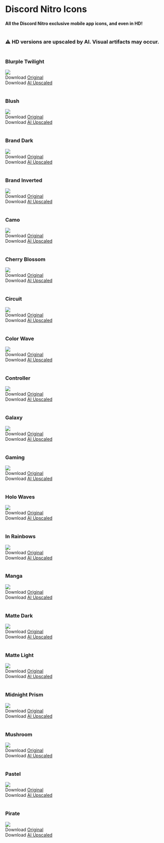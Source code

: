 # Discord Nitro Icons
#### All the Discord Nitro exclusive mobile app icons, and even in HD!<br><br>

### ⚠️ HD versions are upscaled by AI. Visual artifacts may occur.<br><br>

### Blurple Twilight
![](https://github.com/MrRedstonia/discord-nitro-icons/blob/main/SD/BlurpleTwilightIcon.png)<br>
Download [Original](https://raw.githubusercontent.com/MrRedstonia/discord-nitro-icons/main/SD/BlurpleTwilightIcon.png)<br>
Download [AI Upscaled](https://raw.githubusercontent.com/MrRedstonia/discord-nitro-icons/main/HD/BlurpleTwilightIconHD.png)<br><br>

### Blush
![](https://github.com/MrRedstonia/discord-nitro-icons/blob/main/SD/BlushIcon.png)<br>
Download [Original](https://raw.githubusercontent.com/MrRedstonia/discord-nitro-icons/main/SD/BlushIcon.png)<br>
Download [AI Upscaled](https://raw.githubusercontent.com/MrRedstonia/discord-nitro-icons/main/HD/BlushIconHD.png)<br><br>

### Brand Dark
![](https://github.com/MrRedstonia/discord-nitro-icons/blob/main/SD/BrandDarkIcon.png)<br>
Download [Original](https://raw.githubusercontent.com/MrRedstonia/discord-nitro-icons/main/SD/BrandDarkIcon.png)<br>
Download [AI Upscaled](https://raw.githubusercontent.com/MrRedstonia/discord-nitro-icons/main/HD/BrandDarkIconHD.png)<br><br>

### Brand Inverted
![](https://github.com/MrRedstonia/discord-nitro-icons/blob/main/SD/BrandInvertedIcon.png)<br>
Download [Original](https://raw.githubusercontent.com/MrRedstonia/discord-nitro-icons/main/SD/BrandInvertedIcon.png)<br>
Download [AI Upscaled](https://raw.githubusercontent.com/MrRedstonia/discord-nitro-icons/main/HD/BrandInvertedIconHD.png)<br><br>

### Camo
![](https://github.com/MrRedstonia/discord-nitro-icons/blob/main/SD/CamoIcon.png)<br>
Download [Original](https://raw.githubusercontent.com/MrRedstonia/discord-nitro-icons/main/SD/CamoIcon.png)<br>
Download [AI Upscaled](https://raw.githubusercontent.com/MrRedstonia/discord-nitro-icons/main/HD/CamoIconHD.png)<br><br>

### Cherry Blossom
![](https://github.com/MrRedstonia/discord-nitro-icons/blob/main/SD/CherryBlossomIcon.png)<br>
Download [Original](https://raw.githubusercontent.com/MrRedstonia/discord-nitro-icons/main/SD/CherryBlossomIcon.png)<br>
Download [AI Upscaled](https://raw.githubusercontent.com/MrRedstonia/discord-nitro-icons/main/HD/CherryBlossomIconHD.png)<br><br>

### Circuit
![](https://github.com/MrRedstonia/discord-nitro-icons/blob/main/SD/CircuitIcon.png)<br>
Download [Original](https://raw.githubusercontent.com/MrRedstonia/discord-nitro-icons/main/SD/CircuitIcon.png)<br>
Download [AI Upscaled](https://raw.githubusercontent.com/MrRedstonia/discord-nitro-icons/main/HD/CircuitIconHD.png)<br><br>

### Color Wave
![](https://github.com/MrRedstonia/discord-nitro-icons/blob/main/SD/ColorWaveIcon.png)<br>
Download [Original](https://raw.githubusercontent.com/MrRedstonia/discord-nitro-icons/main/SD/ColorWaveIcon.png)<br>
Download [AI Upscaled](https://raw.githubusercontent.com/MrRedstonia/discord-nitro-icons/main/HD/ColorWaveIconHD.png)<br><br>

### Controller
![](https://github.com/MrRedstonia/discord-nitro-icons/blob/main/SD/ControllerIcon.png)<br>
Download [Original](https://raw.githubusercontent.com/MrRedstonia/discord-nitro-icons/main/SD/ControllerIcon.png)<br>
Download [AI Upscaled](https://raw.githubusercontent.com/MrRedstonia/discord-nitro-icons/main/HD/ControllerIconHD.png)<br><br>

### Galaxy
![](https://github.com/MrRedstonia/discord-nitro-icons/blob/main/SD/GalaxyIcon.png)<br>
Download [Original](https://raw.githubusercontent.com/MrRedstonia/discord-nitro-icons/main/SD/GalaxyIcon.png)<br>
Download [AI Upscaled](https://raw.githubusercontent.com/MrRedstonia/discord-nitro-icons/main/HD/GalaxyIconHD.png)<br><br>

### Gaming
![](https://github.com/MrRedstonia/discord-nitro-icons/blob/main/SD/GamingIcon.png)<br>
Download [Original](https://raw.githubusercontent.com/MrRedstonia/discord-nitro-icons/main/SD/GamingIcon.png)<br>
Download [AI Upscaled](https://raw.githubusercontent.com/MrRedstonia/discord-nitro-icons/main/HD/GamingIconHD.png)<br><br>

### Holo Waves
![](https://github.com/MrRedstonia/discord-nitro-icons/blob/main/SD/HoloWavesIcon.png)<br>
Download [Original](https://raw.githubusercontent.com/MrRedstonia/discord-nitro-icons/main/SD/HoloWavesIcon.png)<br>
Download [AI Upscaled](https://raw.githubusercontent.com/MrRedstonia/discord-nitro-icons/main/HD/HoloWavesIconHD.png)<br><br>

### In Rainbows
![](https://github.com/MrRedstonia/discord-nitro-icons/blob/main/SD/InRainbowsIcon.png)<br>
Download [Original](https://raw.githubusercontent.com/MrRedstonia/discord-nitro-icons/main/SD/InRainbowsIcon.png)<br>
Download [AI Upscaled](https://raw.githubusercontent.com/MrRedstonia/discord-nitro-icons/main/HD/InRainbowsIconHD.png)<br><br>

### Manga
![](https://github.com/MrRedstonia/discord-nitro-icons/blob/main/SD/MangaIcon.png)<br>
Download [Original](https://raw.githubusercontent.com/MrRedstonia/discord-nitro-icons/main/SD/MangaIcon.png)<br>
Download [AI Upscaled](https://raw.githubusercontent.com/MrRedstonia/discord-nitro-icons/main/HD/MangaIconHD.png)<br><br>

### Matte Dark
![](https://github.com/MrRedstonia/discord-nitro-icons/blob/main/SD/MatteDarkIcon.png)<br>
Download [Original](https://raw.githubusercontent.com/MrRedstonia/discord-nitro-icons/main/SD/MatteDarkIcon.png)<br>
Download [AI Upscaled](https://raw.githubusercontent.com/MrRedstonia/discord-nitro-icons/main/HD/MatteDarkIconHD.png)<br><br>

### Matte Light
![](https://github.com/MrRedstonia/discord-nitro-icons/blob/main/SD/MatteLightIcon.png)<br>
Download [Original](https://raw.githubusercontent.com/MrRedstonia/discord-nitro-icons/main/SD/MatteLightIcon.png)<br>
Download [AI Upscaled](https://raw.githubusercontent.com/MrRedstonia/discord-nitro-icons/main/HD/MatteLightIconHD.png)<br><br>

### Midnight Prism
![](https://github.com/MrRedstonia/discord-nitro-icons/blob/main/SD/MidnightPrismIcon.png)<br>
Download [Original](https://raw.githubusercontent.com/MrRedstonia/discord-nitro-icons/main/SD/MidnightPrismIcon.png)<br>
Download [AI Upscaled](https://raw.githubusercontent.com/MrRedstonia/discord-nitro-icons/main/HD/MidnightPrismIconHD.png)<br><br>

### Mushroom
![](https://github.com/MrRedstonia/discord-nitro-icons/blob/main/SD/MushroomIcon.png)<br>
Download [Original](https://raw.githubusercontent.com/MrRedstonia/discord-nitro-icons/main/SD/MushroomIcon.png)<br>
Download [AI Upscaled](https://raw.githubusercontent.com/MrRedstonia/discord-nitro-icons/main/HD/MushroomIconHD.png)<br><br>

### Pastel
![](https://github.com/MrRedstonia/discord-nitro-icons/blob/main/SD/PastelIcon.png)<br>
Download [Original](https://raw.githubusercontent.com/MrRedstonia/discord-nitro-icons/main/SD/PastelIcon.png)<br>
Download [AI Upscaled](https://raw.githubusercontent.com/MrRedstonia/discord-nitro-icons/main/HD/PastelIconHD.png)<br><br>

### Pirate
![](https://github.com/MrRedstonia/discord-nitro-icons/blob/main/SD/PirateIcon.png)<br>
Download [Original](https://raw.githubusercontent.com/MrRedstonia/discord-nitro-icons/main/SD/PirateIcon.png)<br>
Download [AI Upscaled](https://raw.githubusercontent.com/MrRedstonia/discord-nitro-icons/main/HD/PirateIconHD.png)<br><br>
